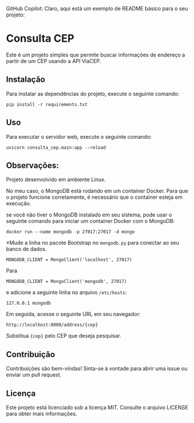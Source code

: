 GitHub Copilot: Claro, aqui está um exemplo de README básico para o seu projeto:

# Consulta CEP

Este é um projeto simples que permite buscar informações de endereço a partir de um CEP usando a API ViaCEP.

## Instalação

Para instalar as dependências do projeto, execute o seguinte comando:

```
pip install -r requirements.txt
```

## Uso

Para executar o servidor web, execute o seguinte comando:

```
uvicorn consulta_cep.main:app --reload
```
## Observações:
Projeto desenvolvido em ambiente Linux.

No meu caso, o MongoDB está rodando em um container Docker. Para que o projeto funcione corretamente, é necessário que o container esteja em execução.

se você não tiver o MongoDB instalado em seu sistema, pode usar o seguinte comando para iniciar um container Docker com o MongoDB:

```
docker run --name mongodb -p 27017:27017 -d mongo
```
*Mude a linha no pacote Bootstrap no `mongodb.py` para conectar ao seu banco de dados.

```	
MONGODB_CLIENT = MongoClient('localhost', 27017)
```
Para
```	
MONGODB_CLIENT = MongoClient('mongodb', 27017)
```
e adicione a seguinte linha no arquivo `/etc/hosts`:

```
127.0.0.1 mongodb
```


Em seguida, acesse o seguinte URL em seu navegador:

```
http://localhost:8000/address/{cep}
```

Substitua `{cep}` pelo CEP que deseja pesquisar.

## Contribuição

Contribuições são bem-vindas! Sinta-se à vontade para abrir uma issue ou enviar um pull request.

## Licença

Este projeto está licenciado sob a licença MIT. Consulte o arquivo LICENSE para obter mais informações.